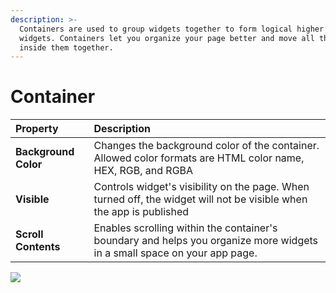 ```yaml
---
description: >-
  Containers are used to group widgets together to form logical higher order
  widgets. Containers let you organize your page better and move all the widgets
  inside them together.
---
```


# Container

| Property | Description |
| :--- | :--- |
| **Background Color** | Changes the background color of the container. Allowed color formats are HTML color name, HEX, RGB, and RGBA |
| **Visible** | Controls widget's visibility on the page. When turned off, the widget will not be visible when the app is published |
| **Scroll Contents** | Enables scrolling within the container's boundary and helps you organize more widgets in a small space on your app page. |

![](../.gitbook/assets/container_v10.gif)


